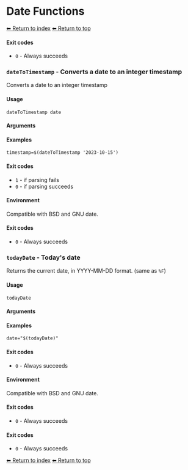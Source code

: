 # Date Functions

[⬅ Return to index](index.md)
[⬅ Return to top](../index.md)


#### Exit codes

- `0` - Always succeeds

### `dateToTimestamp` - Converts a date to an integer timestamp

Converts a date to an integer timestamp

#### Usage

    dateToTimestamp date
    

#### Arguments



#### Examples

    timestamp=$(dateToTimestamp '2023-10-15')

#### Exit codes

- `1` - if parsing fails
- `0` - if parsing succeeds

#### Environment

Compatible with BSD and GNU date.

#### Exit codes

- `0` - Always succeeds

### `todayDate` - Today's date

Returns the current date, in YYYY-MM-DD format. (same as `%F`)

#### Usage

    todayDate
    

#### Arguments



#### Examples

    date="$(todayDate)"

#### Exit codes

- `0` - Always succeeds

#### Environment

Compatible with BSD and GNU date.

#### Exit codes

- `0` - Always succeeds

#### Exit codes

- `0` - Always succeeds

[⬅ Return to index](index.md)
[⬅ Return to top](../index.md)
